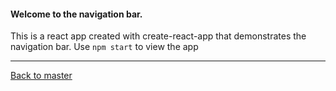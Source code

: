 #### Welcome to the navigation bar.
This is a react app created with create-react-app that demonstrates the 
navigation bar. Use `npm start` to view the app
____
[Back to master](https://github.com/dkantereivin/programming-discord-bot)